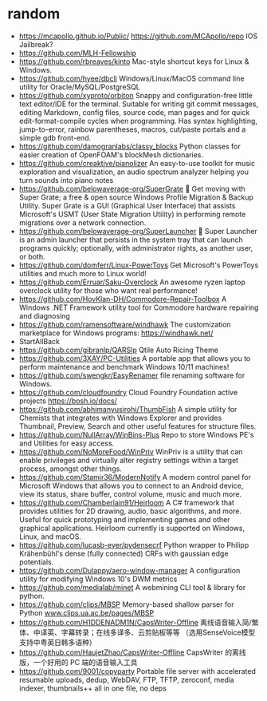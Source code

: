 # random

- https://mcapollo.github.io/Public/ https://github.com/MCApollo/repo IOS Jailbreak?
- https://github.com/MLH-Fellowship
- https://github.com/rbreaves/kinto Mac-style shortcut keys for Linux & Windows.
- https://github.com/hyee/dbcli Windows/Linux/MacOS command line utility for Oracle/MySQL/PostgreSQL
- https://github.com/xyproto/orbiton Snappy and configuration-free little text editor/IDE for the terminal. Suitable for writing git commit messages, editing Markdown, config files, source code, man pages and for quick edit-format-compile cycles when programming. Has syntax highlighting, jump-to-error, rainbow parentheses, macros, cut/paste portals and a simple gdb front-end.
- https://github.com/damogranlabs/classy_blocks Python classes for easier creation of OpenFOAM's blockMesh dictionaries.
- https://github.com/creaktive/pianolizer An easy-to-use toolkit for music exploration and visualization, an audio spectrum analyzer helping you turn sounds into piano notes
- https://github.com/belowaverage-org/SuperGrate 💾 Get moving with Super Grate; a free & open source Windows Profile Migration & Backup Utility. Super Grate is a GUI (Graphical User Interface) that assists Microsoft's USMT (User State Migration Utility) in performing remote migrations over a network connection.
- https://github.com/belowaverage-org/SuperLauncher 🚀 Super Launcher is an admin launcher that persists in the system tray that can launch programs quickly; optionally, with administrator rights, as another user, or both.
- https://github.com/domferr/Linux-PowerToys Get Microsoft's PowerToys utilities and much more to Linux world!
- https://github.com/Erruar/Saku-Overclock An awesome ryzen laptop overclock utility for those who want real performance!
- https://github.com/HovKlan-DH/Commodore-Repair-Toolbox A Windows .NET Framework utility tool for Commodore hardware repairing and diagnosing
- https://github.com/ramensoftware/windhawk The customization marketplace for Windows programs: https://windhawk.net/
- StartAllBack
- https://github.com/gibranlp/QARSlp Qtile Auto Ricing Theme
- https://github.com/3XAY/PC-Utilities A portable app that allows you to perform maintenance and benchmark Windows 10/11 machines!
- https://github.com/swengkr/EasyRenamer file renaming software for Windows.
- https://github.com/cloudfoundry Cloud Foundry Foundation active projects https://bosh.io/docs/
- https://github.com/abhimanyusirohi/ThumbFish A simple utility for Chemists that integrates with Windows Explorer and provides Thumbnail, Preview, Search and other useful features for structure files.
- https://github.com/NullArray/WinBins-Plus Repo to store Windows PE's and Utilities for easy access.
- https://github.com/NoMoreFood/WinPriv WinPriv is a utility that can enable privileges and virtually alter registry settings within a target process, amongst other things.
- https://github.com/Stamir36/ModernNotify A modern control panel for Microsoft Windows that allows you to connect to an Android device, view its status, share buffer, control volume, music and much more.
- https://github.com/Chamberlain91/Heirloom A C# framework that provides utilities for 2D drawing, audio, basic algorithms, and more. Useful for quick prototyping and implementing games and other graphical applications. Heirloom currently is supported on Windows, Linux, and macOS.
- https://github.com/lucasb-eyer/pydensecrf Python wrapper to Philipp Krähenbühl's dense (fully connected) CRFs with gaussian edge potentials.
- https://github.com/Dulappy/aero-window-manager A configuration utility for modifying Windows 10's DWM metrics
- https://github.com/medialab/minet A webmining CLI tool & library for python.
- https://github.com/clips/MBSP Memory-based shallow parser for Python www.clips.ua.ac.be/pages/MBSP
- https://github.com/H1DDENADM1N/CapsWriter-Offline 离线语音输入简/繁体、中译英、字幕转录；在线多译多、云剪贴板等等 （选用SenseVoice模型 支持中粤英日韩多语种）
- https://github.com/HaujetZhao/CapsWriter-Offline CapsWriter 的离线版，一个好用的 PC 端的语音输入工具
- https://github.com/9001/copyparty Portable file server with accelerated resumable uploads, dedup, WebDAV, FTP, TFTP, zeroconf, media indexer, thumbnails++ all in one file, no deps
